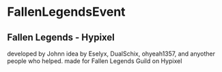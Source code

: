 FallenLegendsEvent
==================

Fallen Legends - Hypixel
---
<insert minigame description when finished>

developed by Johnn
idea by Eselyx, DualSchix, ohyeah1357, and anyother people who helped.
made for Fallen Legends Guild on Hypixel
